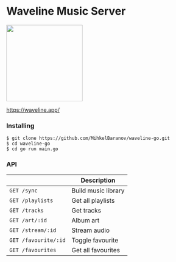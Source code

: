 # Waveline Music Server
<a href="https://play.google.com/store/apps/details?id=com.waveline.app" target="_blank">
<img src="https://play.google.com/intl/en_us/badges/images/generic/en_badge_web_generic.png" width="200">
</a>


https://waveline.app/
### Installing

```Sh
$ git clone https://github.com/MihkelBaranov/waveline-go.git
$ cd waveline-go
$ cd go run main.go
```


### API
|                |Description                    |
|----------------|-------------------------------|
|`GET /sync`|Build music library|
|`GET /playlists`|Get all playlists|
|`GET /tracks`|Get tracks|
|`GET /art/:id`| Album art |
|`GET /stream/:id`| Stream audio |
|`GET /favourite/:id`| Toggle favourite |
|`GET /favourites`| Get all favourites|